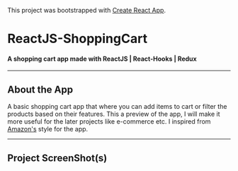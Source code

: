 This project was bootstrapped with [Create React App](https://github.com/facebook/create-react-app).

# ReactJS-ShoppingCart

#### A shopping cart app made with ReactJS | React-Hooks | Redux

---

 ## About the App
 
 A basic shopping cart app that where you can add items to cart or filter the products based on their features. This a preview of the app, I will make it more useful for the later projects like e-commerce etc. I inspired from [Amazon's](https://www.amazon.com/) style for the app.
 
---

 ## Project ScreenShot(s)
 
 
 
 
 








